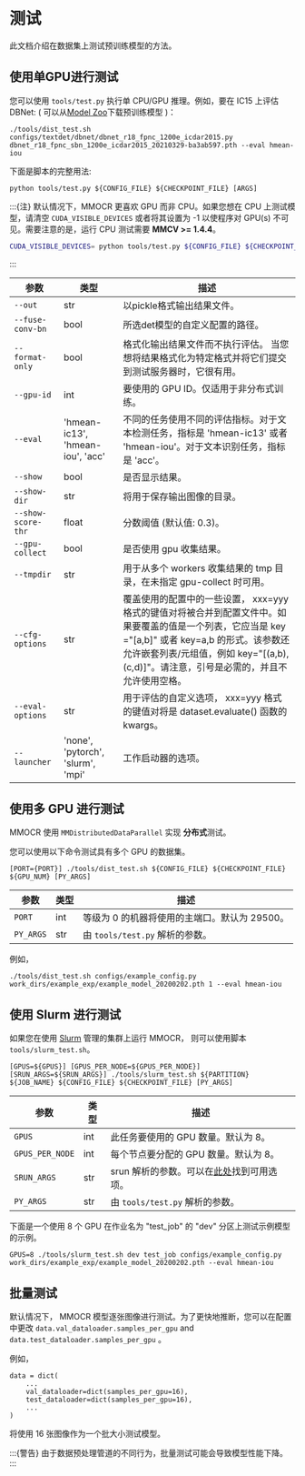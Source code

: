 # 测试

此文档介绍在数据集上测试预训练模型的方法。

## 使用单GPU进行测试

您可以使用 `tools/test.py` 执行单 CPU/GPU 推理。例如，要在 IC15 上评估 DBNet: ( 可以从[Model Zoo]( modelzoo.md )下载预训练模型 )：

```shell
./tools/dist_test.sh configs/textdet/dbnet/dbnet_r18_fpnc_1200e_icdar2015.py dbnet_r18_fpnc_sbn_1200e_icdar2015_20210329-ba3ab597.pth --eval hmean-iou
```

下面是脚本的完整用法:

```shell
python tools/test.py ${CONFIG_FILE} ${CHECKPOINT_FILE} [ARGS]
```

:::{注}
默认情况下，MMOCR 更喜欢 GPU 而非 CPU。如果您想在 CPU 上测试模型，请清空 `CUDA_VISIBLE_DEVICES` 或者将其设置为 -1 以使程序对 GPU(s) 不可见。需要注意的是，运行 CPU 测试需要 **MMCV >= 1.4.4**。

```bash
CUDA_VISIBLE_DEVICES= python tools/test.py ${CONFIG_FILE} ${CHECKPOINT_FILE} [ARGS]
```

:::



| 参数               | 类型                              | 描述                                                                                                                                                                                                                                                                                                                                                                            |
| ------------------ | --------------------------------- | -------------------------------------------------------------------------------------------------------------------------------------------------------------------------------------------------------------------------------------------------------------------------------------------------------------------------------------------------------------------------------------- |
| `--out`            | str                               | 以pickle格式输出结果文件。                                                                                                                                                                                                                                                                                                                                                   |
| `--fuse-conv-bn`   | bool                              | 所选det模型的自定义配置的路径。                                                                                                                                                                                                                                                                                                                                  |
| `--format-only`    | bool                              | 格式化输出结果文件而不执行评估。 当您想将结果格式化为特定格式并将它们提交到测试服务器时，它很有用。                                                                                                                                                                                                                     |
| `--gpu-id`         | int                               | 要使用的 GPU ID。仅适用于非分布式训练。                                                                                                                                                                                                                                                                                                                           |
| `--eval`           | 'hmean-ic13', 'hmean-iou', 'acc'  | 不同的任务使用不同的评估指标。对于文本检测任务，指标是 'hmean-ic13' 或者 'hmean-iou'。对于文本识别任务，指标是 'acc'。                                                                                                                                                                                                 |
| `--show`           | bool                              | 是否显示结果。                                                                                                                                                                                                                                                                                                                                                               |
| `--show-dir`       | str                               | 将用于保存输出图像的目录。                                                                                                                                                                                                                                                                                                                                      |
| `--show-score-thr` | float                             | 分数阈值 (默认值: 0.3)。                                                                                                                                                                                                                                                                                                                                                        |
| `--gpu-collect`    | bool                              | 是否使用 gpu 收集结果。                                                                                                                                                                                                                                                                                                                                                 |
| `--tmpdir`         | str                               | 用于从多个 workers 收集结果的 tmp 目录，在未指定 gpu-collect 时可用。                                                                                                                                                                                                                                                                  |
| `--cfg-options`    | str                               | 覆盖使用的配置中的一些设置， xxx=yyy 格式的键值对将被合并到配置文件中。如果要覆盖的值是一个列表，它应当是 key ="[a,b]" 或者 key=a,b 的形式。该参数还允许嵌套列表/元组值，例如 key="[(a,b),(c,d)]"。请注意，引号是必需的，并且不允许使用空格。 |
| `--eval-options`   | str                               | 用于评估的自定义选项， xxx=yyy 格式的键值对将是 dataset.evaluate() 函数的 kwargs。                                                                                                                                                                                                                                                                 |
| `--launcher`       | 'none', 'pytorch', 'slurm', 'mpi' | 工作启动器的选项。                                                                                                                                                                                                                                                                                                                                                             |

## 使用多 GPU 进行测试

MMOCR 使用 `MMDistributedDataParallel` 实现 **分布式**测试。

您可以使用以下命令测试具有多个 GPU 的数据集。


```shell
[PORT={PORT}] ./tools/dist_test.sh ${CONFIG_FILE} ${CHECKPOINT_FILE} ${GPU_NUM} [PY_ARGS]
```

| 参数 | 类型 | 描述                                                                      |
| --------- | ---- | -------------------------------------------------------------------------------- |
| `PORT`    | int  | 等级为 0 的机器将使用的主端口。默认为 29500。 |
| `PY_ARGS` | str  | 由 `tools/test.py` 解析的参数。                                       |

例如，

```shell
./tools/dist_test.sh configs/example_config.py work_dirs/example_exp/example_model_20200202.pth 1 --eval hmean-iou
```

## 使用 Slurm 进行测试

如果您在使用 [Slurm](https://slurm.schedmd.com/) 管理的集群上运行 MMOCR， 则可以使用脚本 `tools/slurm_test.sh`。

```shell
[GPUS=${GPUS}] [GPUS_PER_NODE=${GPUS_PER_NODE}] [SRUN_ARGS=${SRUN_ARGS}] ./tools/slurm_test.sh ${PARTITION} ${JOB_NAME} ${CONFIG_FILE} ${CHECKPOINT_FILE} [PY_ARGS]
```

| 参数       | 类型 | 描述                                                                                                 |
| --------------- | ---- | ----------------------------------------------------------------------------------------------------------- |
| `GPUS`          | int  | 此任务要使用的 GPU 数量。默认为 8。                                                  |
| `GPUS_PER_NODE` | int  | 每个节点要分配的 GPU 数量。默认为 8。                                                |
| `SRUN_ARGS`     | str  | srun 解析的参数。可以在[此处](https://slurm.schedmd.com/srun.html)找到可用选项。|
| `PY_ARGS`       | str  | 由 `tools/test.py` 解析的参数。                                                                  |

下面是一个使用 8 个 GPU 在作业名为 "test_job" 的 "dev" 分区上测试示例模型的示例。

```shell
GPUS=8 ./tools/slurm_test.sh dev test_job configs/example_config.py work_dirs/example_exp/example_model_20200202.pth --eval hmean-iou
```

## 批量测试

默认情况下， MMOCR 模型逐张图像进行测试。为了更快地推断，您可以在配置中更改
`data.val_dataloader.samples_per_gpu` and `data.test_dataloader.samples_per_gpu` 。

例如，
```
data = dict(
    ...
    val_dataloader=dict(samples_per_gpu=16),
    test_dataloader=dict(samples_per_gpu=16),
    ...
)
```

将使用 16 张图像作为一个批大小测试模型。

:::{警告}
由于数据预处理管道的不同行为，批量测试可能会导致模型性能下降。
:::
